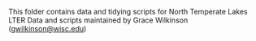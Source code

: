 This folder contains data and tidying scripts for North Temperate Lakes LTER
Data and scripts maintained by Grace Wilkinson (gwilkinson@wisc.edu)
